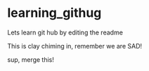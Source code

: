 learning_githug
===============
Lets learn git hub by editing the readme

This is clay chiming in, remember we are SAD!

sup, merge this!

